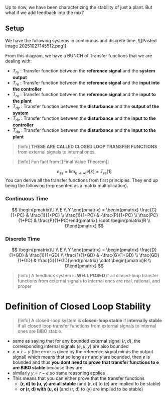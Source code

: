 Up to now, we have been characterizing the stability of just a plant. But what if we add feedback into the mix?

## Setup
We have the following systems in continuous and discrete time.
![[Pasted image 20251027145512.png]]

From this diagram, we have a BUNCH of Transfer functions that we are dealing with:
- $T_{ry}$ : Transfer function between the **reference signal** and the **system output**
- $T_{re}$ : Transfer function between the **reference signal** and the **input into the controller**
- $T_{ru}$ : Transfer function between the **reference signal** and the **input to the plant**
- $T_{dy}$ : Transfer function between the **disturbance** and the **output of the system**
- $T_{de}$ : Transfer function between the **disturbance** and the **input to the controller**
- $T_{du}$ : Transfer function between the **disturbance** and the **input to the plant**

> [!info] **THESE ARE CALLED CLOSED LOOP TRANSFER FUNCTIONS** from external signals to internal ones.

>[!info] Fun fact from [[Final Value Theorem]]

$$
e_{ss}=\lim_{ k \to \infty } e[k] = T_{re}[1]
$$
You can derive all the transfer functions from first principles. They end up being the following (represented as a matrix multiplication).

### Continuous Time
$$
\begin{pmatrix}U \\
E \\
Y  \end{pmatrix} =
\begin{pmatrix} \frac{C}{1+PC}  & \frac{1}{1+PC}  \\
\frac{1}{1+PC}  & -\frac{P}{1+PC} \\
\frac{PC}{1+PC}  & \frac{P}{1+PC}\end{pmatrix} \cdot \begin{pmatrix}R \\
D\end{pmatrix}
$$
### Discrete Time
$$
\begin{pmatrix}U \\
E \\
Y  \end{pmatrix} =
\begin{pmatrix} \frac{D}{1+GD}  & \frac{1}{1+GD}  \\
\frac{1}{1+GD}  & -\frac{G}{1+GD} \\
\frac{GD}{1+GD}  & \frac{G}{1+GD}\end{pmatrix} \cdot \begin{pmatrix}R \\
D\end{pmatrix}
$$
>[!info] A feedback system is **WELL POSED** if all closed-loop transfer functions from external signals to internal ones are real, rational, and proper

# Definition of Closed Loop Stability

>[!info] A closed-loop system is **closed-loop stable** if **internally stable** if all closed loop transfer functions from external signals to internal ones are BIBO stable.

- same as saying that for any bounded external signal ($r,d$), the corresponding internal signals ($e,u,y$) are also bounded
- $e = r-y$ (the error is given by the reference signal minus the output signal) which means that so long as $r$ and $y$ are bounded, then $e$ is bounded and thus **you dont need to prove that transfer functions to e are BIBO stable** because they are
- similarly $y=r-e$ so same reasoning applies
- This means that you can either prove that the transfer functions 
	- **(r, d) to (u, y) are all stable** (and (r, d) to (e) are implied to be stable) 
	- **or (r, d) with (u, e)** (and (r, d) to (y) are implied to be stable)